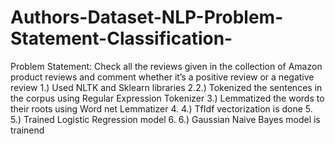 # Authors-Dataset-NLP-Problem-Statement-Classification-
Problem Statement:
Check all the reviews given in the collection of Amazon product reviews and comment whether it’s a positive review or a negative review
1.)	Used NLTK and Sklearn libraries 
2.2.)	Tokenized the sentences in the corpus using Regular Expression Tokenizer
3.)	Lemmatized the words to their roots using Word net Lemmatizer
4. 4.)	 TfIdf vectorization is done
5.  5.)	Trained Logistic Regression model
6.   6.)	Gaussian Naive Bayes model is trainend
